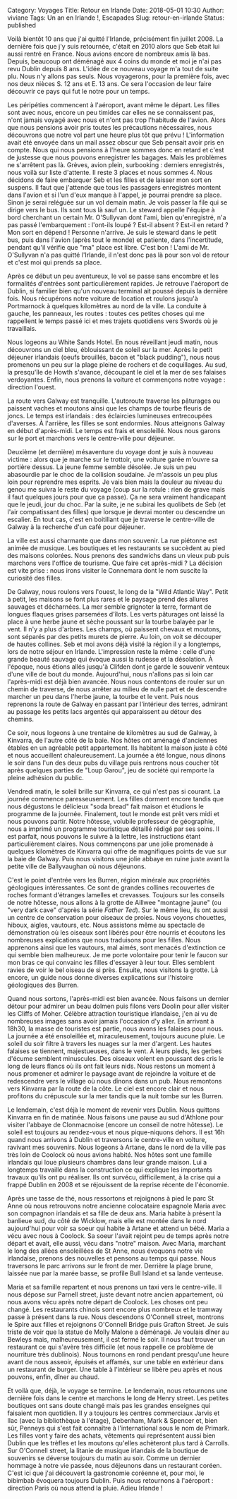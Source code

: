 Category: Voyages
Title: Retour en Irlande
Date: 2018-05-01 10:30
Author: viviane
Tags: Un an en Irlande !, Escapades
Slug: retour-en-irlande
Status: published

Voilà bientôt 10 ans que j'ai quitté l'Irlande, précisément fin juillet 2008. La dernière fois que j'y suis retournée, c'était en 2010 alors que Seb était lui aussi rentré en France. Nous avions encore de nombreux amis là bas. Depuis, beaucoup ont déménagé aux 4 coins du monde et moi je n'ai pas revu Dublin depuis 8 ans. L'idée de ce nouveau voyage m'a tout de suite plu. Nous n'y allons pas seuls. Nous voyagerons, pour la première fois, avec nos deux nièces S. 12 ans et E. 13 ans. Ce sera l'occasion de leur faire découvrir ce pays qui fut le notre pour un temps.

Les péripéties commencent à l'aéroport, avant même le départ. Les filles sont avec nous, encore un peu timides car elles ne se connaissent pas, n'ont jamais voyagé avec nous et n'ont pas trop l'habitude de l'avion. Alors que nous pensions avoir pris toutes les précautions nécessaires, nous découvrons que notre vol part une heure plus tôt que prévu ! L'information avait été envoyée dans un mail assez obscur que Seb pensait avoir pris en compte. Nous qui nous pensions à l'heure sommes donc en retard et c'est de justesse que nous pouvons enregistrer les bagages. Mais les problèmes ne s'arrêtent pas là. Grèves, avion plein, surbooking : derniers enregistrés, nous voilà sur liste d'attente. Il reste 3 places et nous sommes 4. Nous décidons de faire embarquer Seb et les filles et de laisser mon sort en suspens. Il faut que j'attende que tous les passagers enregistrés montent dans l'avion et si l'un d'eux manque à l'appel, je pourrai prendre sa place. Sinon je serai reléguée sur un vol demain matin. Je vois passer la file qui se dirige vers le bus. Ils sont tous là sauf un. Le steward appelle l'équipe à bord cherchant un certain Mr. O'Sullyvan dont l'ami, bien qu'enregistré, n'a pas passé l'embarquement : l'ont-ils loupé ? Est-il absent ? Est-il en retard ?  Mon sort en dépend ! Personne n'arrive. Je suis le steward dans le petit bus, puis dans l'avion (après tout le monde) et patiente, dans l'incertitude, pendant qu'il vérifie que "ma" place est libre. C'est bon ! L'ami de Mr. O'Sullyvan n'a pas quitté l'Irlande, il n'est donc pas là pour son vol de retour et c'est moi qui prends sa place.

Après ce début un peu aventureux, le vol se passe sans encombre et les formalités d'entrées sont particulièrement rapides. Je retrouve l'aéroport de Dublin, si familier bien qu'un nouveau terminal ait poussé depuis la dernière fois. Nous récupérons notre voiture de location et roulons jusqu'à Portmarnock à quelques kilomètres au nord de la ville. La conduite à gauche, les panneaux, les routes : toutes ces petites choses qui me rappellent le temps passé ici et mes trajets quotidiens vers Swords où je travaillais.

Nous logeons au White Sands Hotel. En nous réveillant jeudi matin, nous découvrons un ciel bleu, éblouissant de soleil sur la mer. Après le petit déjeuner irlandais  (oeufs brouillés, bacon et "black pudding"), nous nous promenons un peu sur la plage pleine de rochers et de coquillages. Au sud, la presqu'île de Howth s'avance, découpant le ciel et la mer de ses falaises verdoyantes. Enfin, nous prenons la voiture et commençons notre voyage : direction l'ouest.

La route vers Galway est tranquille. L'autoroute traverse les pâturages ou paissent vaches et moutons ainsi que les champs de tourbe fleuris de joncs. Le temps est irlandais : des éclaircies lumineuses entrecoupées d'averses. À l'arrière, les filles se sont endormies. Nous atteignons Galway en début d'après-midi. Le temps est frais et ensoleillé. Nous nous garons sur le port et marchons vers le centre-ville pour déjeuner.

Deuxième (et dernière) mésaventure du voyage dont je suis à nouveau victime : alors que je marche sur le trottoir, une voiture garée m'ouvre sa portière dessus. La jeune femme semble désolée. Je suis un peu abasourdie par le choc de la collision soudaine. Je m'assois un peu plus loin pour reprendre mes esprits. Je vais bien mais la douleur au niveau du genou me suivra le reste du voyage  (coup sur la rotule : rien de grave mais il faut quelques jours pour que ça passe). Ça ne sera vraiment handicapant que le jeudi, jour du choc. Par la suite, je ne subirai les quolibets de Seb (et l'air compatissant des filles) que lorsque je devrai monter ou descendre un escalier. En tout cas, c'est en boitillant que je traverse le centre-ville de Galway à la recherche d'un café pour déjeuner.

La ville est aussi charmante que dans mon souvenir. La rue piétonne est animée de musique. Les boutiques et les restaurants se succèdent au pied des maisons colorées. Nous prenons des sandwichs dans un vieux pub puis marchons vers l'office de tourisme. Que faire cet après-midi ?  La décision est vite prise : nous irons visiter le Connemara dont le nom suscite la curiosité des filles.

De Galway, nous roulons vers l'ouest, le long de la "Wild Atlantic Way". Petit à petit, les maisons se font plus rares et le paysage prend des allures sauvages et décharnées. La mer semble grignoter la terre, formant de longues flaques grises parsemées d'îlots. Les verts pâturages ont laissé la place à une herbe jaune et sèche poussant sur la tourbe balayée par le vent. Il n'y a plus d'arbres. Les champs, où paissent chevaux et moutons, sont séparés par des petits murets de pierre. Au loin, on voit se découper de hautes collines. Seb et moi avons déjà visité la région il y a longtemps, lors de notre séjour en Irlande. L'impression reste la même : celle d'une grande beauté sauvage qui évoque aussi la rudesse et la désolation. À l'époque, nous étions allés jusqu'à Clifden dont je garde le souvenir venteux d'une ville de bout du monde. Aujourd'hui, nous n'allons pas si loin car l'après-midi est déjà bien avancée. Nous nous contentons de rouler sur un chemin de traverse, de nous arrêter au milieu de nulle part et de descendre marcher un peu dans l'herbe jaune, la tourbe et le vent. Puis nous reprenons la route de Galway en passant par l'intérieur des terres, admirant au passage les petits lacs argentés qui apparaissent au détour des chemins.

Ce soir, nous logeons à une trentaine de kilomètres au sud de Galway, à Kinvarra, de l'autre côté de la baie. Nos hôtes ont aménagé d'anciennes étables en un agréable petit appartement. Ils habitent la maison juste à côté et nous accueillent  chaleureusement. La journée a été longue, nous dînons le soir dans l'un des deux pubs du village puis rentrons nous coucher tôt après quelques parties de "Loup Garou", jeu de société qui remporte la pleine adhésion du public.

Vendredi matin, le soleil brille sur Kinvarra, ce qui n'est pas si courant. La journée commence paresseusement. Les filles dorment encore tandis que nous dégustons le délicieux "soda bread" fait maison et étudions le programme de la journée. Finalement, tout le monde est prêt vers midi et nous pouvons partir. Notre hôtesse, volubile professeur de géographie, nous a imprimé un programme touristique détaillé rédigé par ses soins. Il est parfait, nous pouvons le suivre à la lettre, les instructions étant particulièrement claires. Nous commençons par une jolie promenade à quelques kilomètres de Kinvarra qui offre de magnifiques points de vue sur la baie de Galway. Puis nous visitons une jolie abbaye en ruine juste avant la petite ville de Ballyvaughan où nous déjeunons. 

C'est le point d'entrée vers les Burren, région minérale aux propriétés géologiques intéressantes. Ce sont de grandes collines recouvertes de roches formant d'étranges lamelles et crevasses. Toujours sur les conseils de notre hôtesse, nous allons à la grotte de Aillwee "montagne jaune" (ou "very dark cave" d'après la série *Father Ted*). Sur le même lieu, ils ont aussi un centre de conservation pour oiseaux de proies. Nous voyons chouettes, hiboux, aigles, vautours, etc. Nous assistons même au spectacle de démonstration où les oiseaux sont libérés pour être nourris et écoutons les nombreuses explications que nous traduisons pour les filles. Nous apprenons ainsi que les vautours, mal aimés, sont menacés d'extinction ce qui semble bien malheureux. Je me porte volontaire pour tenir le faucon sur mon bras ce qui convainc les filles d'essayer à leur tour. Elles semblent ravies de voir le bel oiseau de si près. Ensuite, nous visitons la grotte. Là encore, un guide nous donne diverses explications sur l'histoire géologiques des Burren.

Quand nous sortons, l'après-midi est bien avancée. Nous faisons un dernier détour pour admirer un beau dolmen puis filons vers Doolin pour aller visiter les Cliffs of Moher. Célèbre attraction touristique irlandaise, j'en ai vu de nombreuses images sans avoir jamais l'occasion d'y aller. En arrivant à 18h30, la masse de touristes est partie, nous avons les falaises pour nous. La journée a été ensoleillée et, miraculeusement, toujours aucune pluie. Le soleil du soir filtre à travers les nuages sur la mer d'argent. Les hautes falaises se tiennent, majestueuses, dans le vent. À leurs pieds, les gerbes d'écume semblent minuscules. Des oiseaux volent en poussant des cris le long de leurs flancs où ils ont fait leurs nids. Nous restons un moment à nous promener et admirer le paysage avant de rejoindre la voiture et de redescendre vers le village où nous dînons dans un pub. Nous remontons vers Kinvarra par la route de la côte. Le ciel est encore clair et nous profitons du crépuscule sur la mer tandis que la nuit tombe sur les Burren.

Le lendemain, c'est déjà le moment de revenir vers Dublin. Nous quittons Kinvarra en fin de matinée. Nous faisons une pause au sud d'Athlone pour visiter l'abbaye de Clonmacnoise (encore un conseil de notre hôtesse). Le soleil est toujours au rendez-vous et nous pique-niquons dehors. Il est 16h quand nous arrivons à Dublin et traversons le centre-ville en voiture, ravivant mes souvenirs. Nous logeons à Artane, dans le nord de la ville pas très loin de Coolock où nous avions habité. Nos hôtes sont une famille irlandais qui loue plusieurs chambres dans leur grande maison. Lui a longtemps travaillé dans la construction ce qui explique les importants travaux qu'ils ont pu réaliser. Ils ont survécu, difficilement, à la crise qui a frappé Dublin en 2008 et se réjouissent de la reprise récente de l'économie.

Après une tasse de thé, nous ressortons et rejoignons à pied le parc St Anne où nous retrouvons notre ancienne colocataire espagnole Maria avec son compagnon irlandais et sa fille de deux ans. Maria habite à présent la banlieue sud, du côté de Wicklow, mais elle est montée dans le nord aujourd'hui pour voir sa soeur qui habite à Artane et attend un bébé. Maria a vécu avec nous à Coolock. Sa soeur l'avait rejoint peu de temps après notre départ et avait, elle aussi, vécu dans "notre" maison. Avec Maria, marchant le long des allées ensoleillées de St Anne, nous évoquons notre vie irlandaise, prenons des nouvelles et pensons au temps qui passe. Nous traversons le parc arrivons sur le front de mer. Derrière la plage brune, laissée nue par la marée basse, se profile Bull Island et sa lande venteuse. 

Maria et sa famille repartent et nous prenons un taxi vers le centre-ville. Il nous dépose sur Parnell street, juste devant notre ancien appartement, où nous avons vécu après notre départ de Coolock. Les choses ont peu changé. Les restaurants chinois sont encore plus nombreux et le tramway passe à présent dans la rue. Nous descendons O'Connell street, montrons le Spire aux filles et rejoignons O'Connell Bridge puis Grafton Street. Je suis triste de voir que la statue de Molly Malone a déménagé. Je voulais dîner au Bewleys mais, malheureusement, il est fermé le soir. Il nous faut trouver un restaurant ce qui s'avère très difficile (et nous rappelle ce problème de nourriture très dublinois). Nous tournons en rond pendant presqu'une heure avant de nous asseoir, épuisés et affamés, sur une table en extérieur dans un  restaurant de burger. Une table à l'intérieur se libère peu après et nous pouvons, enfin, dîner au chaud.

Et voilà que, déjà, le voyage se termine. Le lendemain, nous retournons une dernière fois dans le centre et marchons le long de Henry street. Les petites boutiques ont sans doute changé mais pas les grandes enseignes qui faisaient mon quotidien. Il y a toujours les centres commerciaux Jarvis et Ilac (avec la bibliothèque à l'étage), Debenham, Mark & Spencer et, bien sûr, Penneys qui s'est fait connaître à l'international sous le nom de Primark. Les filles vont y faire des achats, vêtements qui représentent aussi bien Dublin que les trèfles et les moutons qu'elles achèteront plus tard à Carrolls. Sur O'Connell street, la litanie de musique irlandais de la boutique de souvenirs se déverse toujours du matin au soir. Comme un dernier hommage à notre vie passée, nous déjeunons dans un restaurant coréen. C'est ici que j'ai découvert la gastronomie coréenne et, pour moi, le bibimbab évoquera toujours Dublin. Puis nous retournons à l'aéroport : direction Paris où nous attend la pluie. Adieu Irlande ! 

